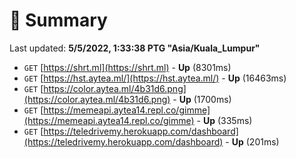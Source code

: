 # 📖 Summary
Last updated: **5/5/2022, 1:33:38 PTG "Asia/Kuala_Lumpur"**

- `GET` [https://shrt.ml](https://shrt.ml) - **Up** (8301ms)
- `GET` [https://hst.aytea.ml/](https://hst.aytea.ml/) - **Up** (16463ms)
- `GET` [https://color.aytea.ml/4b31d6.png](https://color.aytea.ml/4b31d6.png) - **Up** (1700ms)
- `GET` [https://memeapi.aytea14.repl.co/gimme](https://memeapi.aytea14.repl.co/gimme) - **Up** (335ms)
- `GET` [https://teledrivemy.herokuapp.com/dashboard](https://teledrivemy.herokuapp.com/dashboard) - **Up** (201ms)
